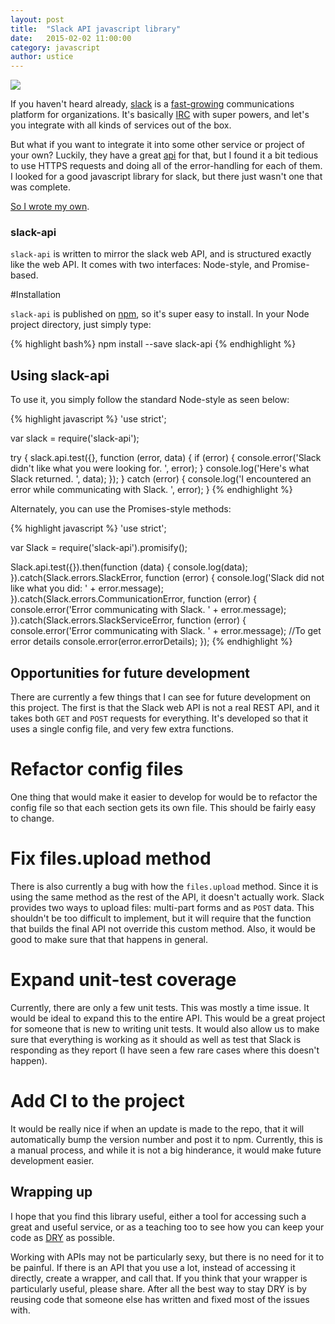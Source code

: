 ```yaml
---
layout: post
title:  "Slack API javascript library"
date:   2015-02-02 11:00:00
category: javascript
author: ustice
---
```

![](https://slack.global.ssl.fastly.net/22690/img/landing_slack_hash_wordmark_logo.png)

If you haven't heard already, [slack](https://slack.com) is a [fast-growing](http://www.businessinsider.com/andreessen-slack-has-gone-crazy-viral-2014-2) communications platform for organizations. It's basically [IRC](http://en.wikipedia.org/wiki/Internet_Relay_Chat) with super powers, and let's you integrate with all kinds of services out of the box.

But what if you want to integrate it into some other service or project of your own? Luckily, they have a great [api](https://api.slack.com/) for that, but I found it a bit tedious to use HTTPS requests and doing all of the error-handling for each of them. I looked for a good javascript library for slack, but there just wasn't one that was complete.

[So I wrote my own](https://github.com/Ustice/slack-api).

### slack-api

`slack-api` is written to mirror the slack web API, and is structured exactly like the web API. It comes with two interfaces: Node-style, and Promise-based.

#Installation

`slack-api` is published on [npm](https://www.npmjs.com/package/slack-api), so it's super easy to install. In your Node project directory, just simply type:

{% highlight bash%}
npm install --save slack-api
{% endhighlight %}

## Using slack-api

To use it, you simply follow the standard Node-style as seen below:

{% highlight javascript %}
'use strict';

var slack = require('slack-api');

try {
  slack.api.test({}, function (error, data) {
    if (error) {
      console.error('Slack didn\'t like what you were looking for. ', error);
    }
    console.log('Here\'s what Slack returned. ', data);
  });
} catch (error) {
  console.log('I encountered an error while communicating with Slack. ', error);
}
{% endhighlight %}

Alternately, you can use the Promises-style methods:

{% highlight javascript %}
'use strict';

var Slack = require('slack-api').promisify();

Slack.api.test({}).then(function (data) {
  console.log(data);
}).catch(Slack.errors.SlackError, function (error) {
  console.log('Slack did not like what you did: ' + error.message);
}).catch(Slack.errors.CommunicationError, function (error) {
  console.error('Error communicating with Slack. ' + error.message);
}).catch(Slack.errors.SlackServiceError, function (error) {
  console.error('Error communicating with Slack. ' + error.message);
  //To get error details
  console.error(error.errorDetails);
});
{% endhighlight %}

## Opportunities for future development

There are currently a few things that I can see for future development on this project. The first is that the Slack web API is not a real REST API, and it takes both `GET` and `POST` requests for everything. It's developed so that it uses a single config file, and very few extra functions.

# Refactor config files

One thing that would make it easier to develop for would be to refactor the config file so that each section gets its own file. This should be fairly easy to change.

# Fix files.upload method

There is also currently a bug with how the `files.upload` method. Since it is using the same method as the rest of the API, it doesn't actually work. Slack provides two ways to upload files: multi-part forms and as `POST` data. This shouldn't be too difficult to implement, but it will require that the function that builds the final API not override this custom method. Also, it would be good to make sure that that happens in general.

# Expand unit-test coverage

Currently, there are only a few unit tests. This was mostly a time issue. It would be ideal to expand this to the entire API. This would be a great project for someone that is new to writing unit tests. It would also allow us to make sure that everything is working as it should as well as test that Slack is responding as they report (I have seen a few rare cases where this doesn't happen).

# Add CI to the project

It would be really nice if when an update is made to the repo, that it will automatically bump the version number and post it to npm. Currently, this is a manual process, and while it is not a big hinderance, it would make future development easier.

## Wrapping up

I hope that you find this library useful, either a tool for accessing such a great and useful service, or as a teaching too to see how you can keep your code as [DRY](http://en.wikipedia.org/wiki/Don%27t_repeat_yourself) as possible.

Working with APIs may not be particularly sexy, but there is no need for it to be painful. If there is an API that you use a lot, instead of accessing it directly, create a wrapper, and call that. If you think that your wrapper is particularly useful, please share. After all the best way to stay DRY is by reusing code that someone else has written and fixed most of the issues with.
